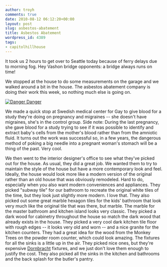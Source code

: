 ```yaml
---
author: troyh
comments: true
date: 2010-08-12 06:12:20+00:00
layout: post
slug: asbestos-abatement
title: Asbestos Abatement
wordpress_id: 4389
tags:
- capitolhillhouse
---
```


It took us 2 hours to get over to Seattle today because of ferry delays due to morning fog. Hey Vashon bridge opponents: a bridge always runs on time!

We stopped at the house to do some measurements on the garage and we walked around a bit in the house. The asbestos abatement company is doing their work this week, so nothing much else is going on.

[![Danger Danger](http://farm5.static.flickr.com/4080/4885964274_6ecb2920f7.jpg)](http://www.flickr.com/photos/troyh/4885964274/)


<!-- more -->


We made a quick stop at Swedish medical center for Gay to give blood for a study they're doing on pregnancy and migraines -- she doesn't have migraines, she's in the control group. Side note: During the last pregnancy, she gave blood for a study trying to see if it was possible to identify and extract baby's cells from the mother's blood rather than from the amniotic fluid. It turns out the work was successful so, in a few years, the dangerous method of poking a big needle into a pregnant woman's stomach will be a thing of the past. Very cool.

We then went to the interior designer's office to see what they've picked out for the house. As usual, they did a great job. We wanted them to try to maintain the style of the house but have a more contemporary look and feel. Ideally, the house would look more like a modern version of the original rather than an old house that was obviously remodeled. Hard to do, especially when you also want modern conveniences and appliances. They picked "subway tile" for our bathroom to recreate the original white tiles of the time, but they look just slightly more modern. I love that. They also picked out some great marble hexagon tiles for the kids' bathroom that look very much like the original tile that was there, but marble. The marble for the master bathroom and kitchen island looks very classic. They picked a dark wood for cabinetry throughout the house so match the dark wood that already exists in the house. They picked a very cool dark kitchen tile floor with rough edges -- it looks very old and worn -- and a nice granite for the kitchen counters. They had a great idea for the wood from the Monkey Trees on the powder room counter, which could look amazing. The fixtures for all the sinks is a little up in the air. They picked nice ones, but they're expensive [Dornbracht](http://www.dornbracht.com/en/) fixtures, and we just don't love them enough to justify the cost. They also picked all the sinks in the kitchen and bathrooms and the back splash for the butler's pantry.
